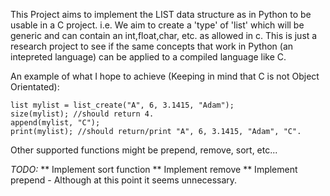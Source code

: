 This Project aims to implement the LIST data structure as in Python to be usable in a C project. i.e. We aim to create a 'type' of 'list' which will be generic and can contain an int,float,char, etc. as allowed in c. This is just a research project to see if the same concepts that work in Python (an intepreted language) can be applied to a compiled language like C.

An example of what I hope to achieve (Keeping in mind that C is not Object Orientated):
```
list mylist = list_create("A", 6, 3.1415, "Adam");
size(mylist); //should return 4.
append(mylist, "C");
print(mylist); //should return/print "A", 6, 3.1415, "Adam", "C".
```

Other supported functions might be prepend, remove, sort, etc...

*TODO:*
** Implement sort function
** Implement remove
** Implement prepend - Although at this point it seems unnecessary.
